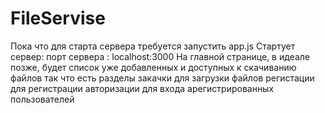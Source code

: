 FileServise
===========
Пока что для старта сервера требуется запустить app.js
Стартует сервер: порт сервера : localhost:3000
                 На главной странице, в идеале позже, будет список уже добавленных и доступных к скачиванию файлов
                 так что есть разделы закачки для загрузки файлов
                                      регистации для регистрации
                                      авторизации для входа арегистрированных пользователей
